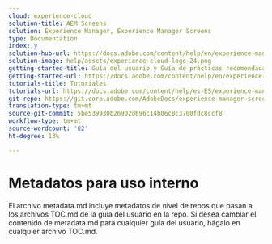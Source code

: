 ```yaml
---
cloud: experience-cloud
solution-title: AEM Screens
solution: Experience Manager, Experience Manager Screens
type: Documentation
index: y
solution-hub-url: https://docs.adobe.com/content/help/en/experience-manager-screens/user-guide/aem-screens-introduction.html
solution-image: help/assets/experience-cloud-logo-24.png
getting-started-title: Guía del usuario y Guía de prácticas recomendadas para AEM Screens
getting-started-url: https://docs.adobe.com/content/help/en/experience-manager-screens/user-guide/aem-screens-introduction.html
tutorials-title: Tutoriales
tutorials-url: https://docs.adobe.com/content/help/es-ES/experience-manager-screens/using/about-guide.html
git-repo: https://git.corp.adobe.com/AdobeDocs/experience-manager-screens.es-ES
translation-type: tm+mt
source-git-commit: 5be539930b26902d696c14b06c8c3700fdc8ccf8
workflow-type: tm+mt
source-wordcount: '82'
ht-degree: 13%

---
```



# Metadatos para uso interno

El archivo metadata.md incluye metadatos de nivel de repos que pasan a los archivos TOC.md de la guía del usuario en la repo. Si desea cambiar el contenido de metadata.md para cualquier guía del usuario, hágalo en cualquier archivo TOC.md.
